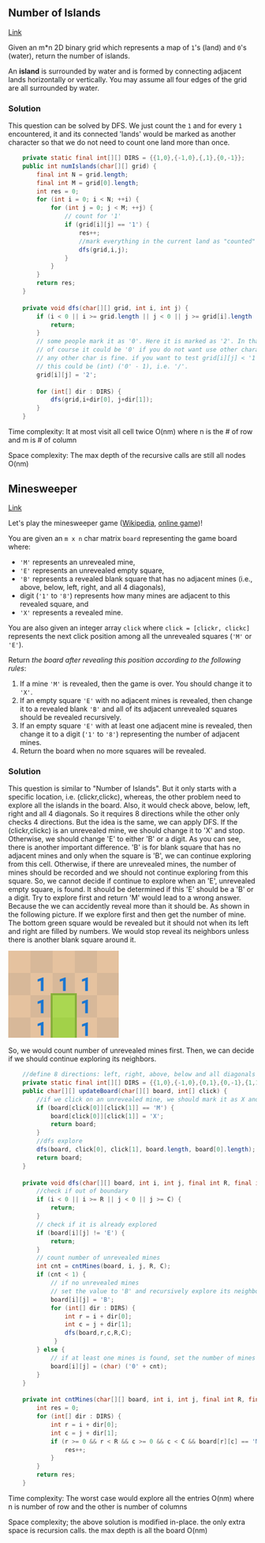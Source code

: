 ## Number of Islands

[Link](https://leetcode.com/problems/number-of-islands/)

Given an m*n 2D binary grid which represents a map of `1`'s (land) and `0`'s (water), return the number of islands.

An **island** is surrounded by water and is formed by connecting adjacent lands horizontally or vertically. You may assume all four edges of the grid are all surrounded by water.

 ### Solution

This question can be solved by DFS. We just count the `1` and for every `1` encountered, it and its connected 'lands' would be marked as another character so that we do not need to count one land more than once.

```java
    private static final int[][] DIRS = {{1,0},{-1,0},{,1},{0,-1}};
    public int numIslands(char[][] grid) {
        final int N = grid.length;
        final int M = grid[0].length;
        int res = 0;
        for (int i = 0; i < N; ++i) {
            for (int j = 0; j < M; ++j) {
                // count for '1'
                if (grid[i][j] == '1') {
                    res++;
                    //mark everything in the current land as "counted"
                    dfs(grid,i,j);
                }
            }
        }
        return res;
    }
    
    private void dfs(char[][] grid, int i, int j) {
        if (i < 0 || i >= grid.length || j < 0 || j >= grid[i].length || grid[i][j] != '1') {
            return;
        } 
        // some people mark it as '0'. Here it is marked as '2'. In that case, we can reconstruct the original input
        // of course it could be '0' if you do not want use other characters but it won't be recovered
        // any other char is fine. if you want to test grid[i][j] < '1' instead of grid[i][j] != '1' in previous checking
        // this could be (int) ('0' - 1), i.e. '/'.
        grid[i][j] = '2';
        
        for (int[] dir : DIRS) {
            dfs(grid,i+dir[0], j+dir[1]);
        }
    }
```

Time complexity: It at most visit all cell twice O(nm) where n is the # of row and m is # of column

Space complexity: The max depth of the recursive calls are still all nodes O(nm) 

## Minesweeper

[Link](https://leetcode.com/problems/minesweeper/)

Let's play the minesweeper game ([Wikipedia](https://en.wikipedia.org/wiki/Minesweeper_(video_game)), [online game](http://minesweeperonline.com/))!

You are given an `m x n` char matrix `board` representing the game board where:

- `'M'` represents an unrevealed mine,
- `'E'` represents an unrevealed empty square,
- `'B'` represents a revealed blank square that has no adjacent mines (i.e., above, below, left, right, and all 4 diagonals),
- digit (`'1'` to `'8'`) represents how many mines are adjacent to this revealed square, and
- `'X'` represents a revealed mine.

You are also given an integer array `click` where `click = [clickr, clickc]` represents the next click position among all the unrevealed squares (`'M'` or `'E'`).

Return *the board after revealing this position according to the following rules*:

1. If a mine `'M'` is revealed, then the game is over. You should change it to `'X'`.
2. If an empty square `'E'` with no adjacent mines is revealed, then change it to a revealed blank `'B'` and all of its adjacent unrevealed squares should be revealed recursively.
3. If an empty square `'E'` with at least one adjacent mine is revealed, then change it to a digit (`'1'` to `'8'`) representing the number of adjacent mines.
4. Return the board when no more squares will be revealed.

### Solution

This question is similar to "Number of Islands". But it only starts with a specific location, i.e. (clickr,clickc), whereas, the other problem need to explore all the islands in the board. Also, it would check above, below, left, right and all 4 diagonals. So it requires 8 directions while the other only checks 4 directions. But the idea is the same, we can apply DFS. If the (clickr,clickc) is an unrevealed mine, we should change it to 'X' and stop. Otherwise, we should change 'E' to either 'B' or a digit. As you can see, there is another important difference. 'B' is for blank square that has no adjacent mines and only when the square is 'B', we can continue exploring from this cell. Otherwise, if there are unrevealed mines, the number of mines should be recorded and we should not continue exploring from this square. So, we cannot decide if continue to explore when an 'E', unrevealed empty square, is found. It should be determined if this 'E' should be a 'B' or a digit. Try to explore first and return 'M' would lead to a wrong answer. Because the we can accidently reveal more  than it should be. As shown in the following picture. If we explore first and then get the number of mine. The bottom green square would be revealed but it should not when its left and right are filled by numbers. We would stop reveal its neighbors unless there is another blank square around it.

![minesweeper](image/minesweeper0.png)

So, we would count number of unrevealed mines first. Then, we can decide if we should continue exploring its neighbors.

```java
    //define 8 directions: left, right, above, below and all diagonals
    private static final int[][] DIRS = {{1,0},{-1,0},{0,1},{0,-1},{1,1},{1,-1},{-1,1},{-1,-1}};
    public char[][] updateBoard(char[][] board, int[] click) {
        //if we click on an unrevealed mine, we should mark it as X and stop
        if (board[click[0]][click[1]] == 'M') {
            board[click[0]][click[1]] = 'X';
            return board;
        }
        //dfs explore
        dfs(board, click[0], click[1], board.length, board[0].length);
        return board;
    }
    
    private void dfs(char[][] board, int i, int j, final int R, final int C) {
        //check if out of boundary
        if (i < 0 || i >= R || j < 0 || j >= C) {
            return;
        }
        // check if it is already explored
        if (board[i][j] != 'E') {
            return;
        }
        // count number of unrevealed mines
        int cnt = cntMines(board, i, j, R, C);
        if (cnt < 1) {
            // if no unrevealed mines
            // set the value to 'B' and recursively explore its neighbors
            board[i][j] = 'B';
            for (int[] dir : DIRS) {
                int r = i + dir[0];
                int c = j + dir[1];
                dfs(board,r,c,R,C);
             }
        } else {
            // if at least one mines is found, set the number of mines to the square and stop searching.
            board[i][j] = (char) ('0' + cnt);
        }
    }

    private int cntMines(char[][] board, int i, int j, final int R, final int C) {
        int res = 0;
        for (int[] dir : DIRS) {
            int r = i + dir[0];
            int c = j + dir[1];
            if (r >= 0 && r < R && c >= 0 && c < C && board[r][c] == 'M') {
                res++;
            }
        }
        return res;
    }
```

Time complexity: The worst case would explore all the entries O(nm) where n is number of row and the other is number of columns

Space complexity; the above solution is modified in-place. the only extra space is recursion calls. the max depth is all the board O(nm)

